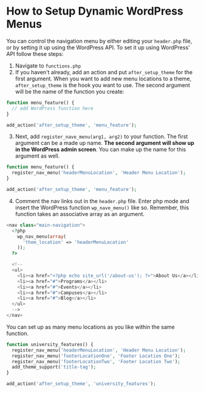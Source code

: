 # How to Setup Dynamic WordPress Menus

You can control the navigation menu by either editing your `header.php` file, or by setting it up using the WordPress API. To set it up using WordPress' API follow these steps:

1. Navigate to `functions.php`
2. If you haven't already, add an action and put `after_setup_theme` for the first argument. When you want to add new menu locations to a theme, `after_setup_theme` is the hook you want to use. The second argument will be the name of the function you create:

```php
function menu_feature() {
  // add WordPress function here
}

add_action('after_setup_theme', 'menu_feature');
```
3. Next, add `register_nave_menu(arg1, arg2)` to your function. The first argument can be a made up name. **The second argument will show up in the WordPress admin screen**. You can make up the name for this argument as well.

```php
function menu_feature() {
  register_nav_menu('headerMenuLocation', 'Header Menu Location');
}

add_action('after_setup_theme', 'menu_feature');
```
4. Comment the nav links out in the `header.php` file. Enter php mode and insert the WordPress function `wp_nave_menu()` like so. Remember, this function takes an associative array as an argument.

```php
<nav class="main-navigation">
  <?php
    wp_nav_menu(array(
      'them_location' => 'headerMenuLocation'
    ));
  ?>

  <!--
  <ul>
    <li><a href="<?php echo site_url('/about-us'); ?>">About Us</a></li>
    <li><a href="#">Programs</a></li>
    <li><a href="#">Events</a></li>
    <li><a href="#">Campuses</a></li>
    <li><a href="#">Blog</a></li>
  </ul>
  -->
</nav>
```

You can set up as many menu locations as you like within the same function.
```php
function university_features() {
  register_nav_menu('headerMenuLocation', 'Header Menu Location');
  register_nav_menu('footerLocationOne', 'Footer Location One');
  register_nav_menu('footerLocationTwo', 'Footer Location Two');
  add_theme_support('title-tag');
}

add_action('after_setup_theme', 'university_features');
```

